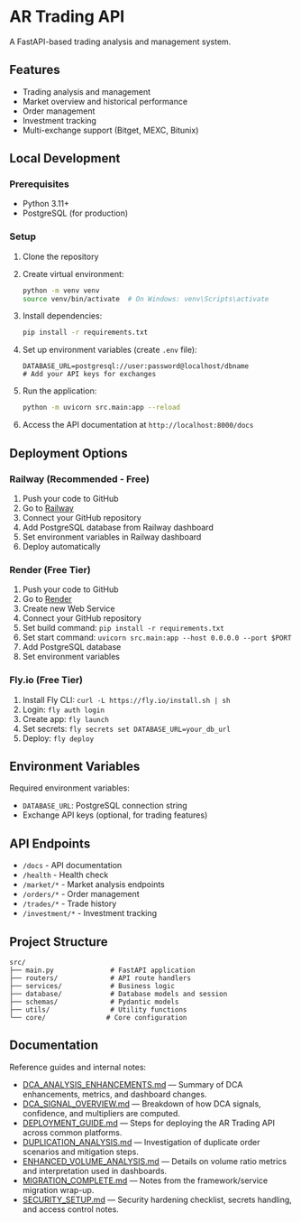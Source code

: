 # AR Trading API

A FastAPI-based trading analysis and management system.

## Features

- Trading analysis and management
- Market overview and historical performance
- Order management
- Investment tracking
- Multi-exchange support (Bitget, MEXC, Bitunix)

## Local Development

### Prerequisites

- Python 3.11+
- PostgreSQL (for production)

### Setup

1. Clone the repository
2. Create virtual environment:
    ```bash
    python -m venv venv
    source venv/bin/activate  # On Windows: venv\Scripts\activate
    ```

3. Install dependencies:
    ```bash
    pip install -r requirements.txt
    ```

4. Set up environment variables (create `.env` file):
   ```env
   DATABASE_URL=postgresql://user:password@localhost/dbname
   # Add your API keys for exchanges
   ```

5. Run the application:
    ```bash
   python -m uvicorn src.main:app --reload
   ```

6. Access the API documentation at `http://localhost:8000/docs`

## Deployment Options

### Railway (Recommended - Free)

1. Push your code to GitHub
2. Go to [Railway](https://railway.app)
3. Connect your GitHub repository
4. Add PostgreSQL database from Railway dashboard
5. Set environment variables in Railway dashboard
6. Deploy automatically

### Render (Free Tier)

1. Push your code to GitHub
2. Go to [Render](https://render.com)
3. Create new Web Service
4. Connect your GitHub repository
5. Set build command: `pip install -r requirements.txt`
6. Set start command: `uvicorn src.main:app --host 0.0.0.0 --port $PORT`
7. Add PostgreSQL database
8. Set environment variables

### Fly.io (Free Tier)

1. Install Fly CLI: `curl -L https://fly.io/install.sh | sh`
2. Login: `fly auth login`
3. Create app: `fly launch`
4. Set secrets: `fly secrets set DATABASE_URL=your_db_url`
5. Deploy: `fly deploy`

## Environment Variables

Required environment variables:

- `DATABASE_URL`: PostgreSQL connection string
- Exchange API keys (optional, for trading features)

## API Endpoints

- `/docs` - API documentation
- `/health` - Health check
- `/market/*` - Market analysis endpoints
- `/orders/*` - Order management
- `/trades/*` - Trade history
- `/investment/*` - Investment tracking

## Project Structure

```
src/
├── main.py              # FastAPI application
├── routers/             # API route handlers
├── services/            # Business logic
├── database/            # Database models and session
├── schemas/             # Pydantic models
├── utils/               # Utility functions
└── core/               # Core configuration
```

## Documentation

Reference guides and internal notes:

- [DCA_ANALYSIS_ENHANCEMENTS.md](docs/DCA_ANALYSIS_ENHANCEMENTS.md) — Summary of DCA enhancements, metrics, and dashboard changes.
- [DCA_SIGNAL_OVERVIEW.md](docs/DCA_SIGNAL_OVERVIEW.md) — Breakdown of how DCA signals, confidence, and multipliers are computed.
- [DEPLOYMENT_GUIDE.md](docs/DEPLOYMENT_GUIDE.md) — Steps for deploying the AR Trading API across common platforms.
- [DUPLICATION_ANALYSIS.md](docs/DUPLICATION_ANALYSIS.md) — Investigation of duplicate order scenarios and mitigation steps.
- [ENHANCED_VOLUME_ANALYSIS.md](docs/ENHANCED_VOLUME_ANALYSIS.md) — Details on volume ratio metrics and interpretation used in dashboards.
- [MIGRATION_COMPLETE.md](docs/MIGRATION_COMPLETE.md) — Notes from the framework/service migration wrap-up.
- [SECURITY_SETUP.md](docs/SECURITY_SETUP.md) — Security hardening checklist, secrets handling, and access control notes.

